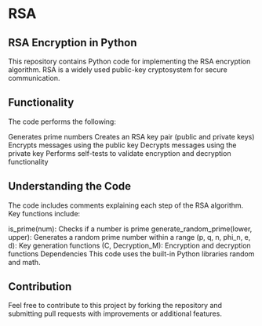 # RSA
## RSA Encryption in Python
This repository contains Python code for implementing the RSA encryption algorithm. RSA is a widely used public-key cryptosystem for secure communication.

## Functionality
The code performs the following:

Generates prime numbers
Creates an RSA key pair (public and private keys)
Encrypts messages using the public key
Decrypts messages using the private key
Performs self-tests to validate encryption and decryption functionality

## Understanding the Code
The code includes comments explaining each step of the RSA algorithm. Key functions include:

is_prime(num): Checks if a number is prime
generate_random_prime(lower, upper): Generates a random prime number within a range
(p, q, n, phi_n, e, d): Key generation functions
(C, Decryption_M): Encryption and decryption functions
Dependencies
This code uses the built-in Python libraries random and math.

## Contribution
Feel free to contribute to this project by forking the repository and submitting pull requests with improvements or additional features.

